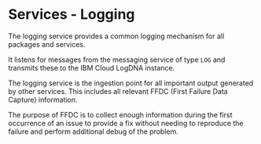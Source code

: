 # Services - Logging

The logging service provides a common logging mechanism for all packages and services.

It listens for messages from the messaging service of type `LOG` and transmits these to the IBM
Cloud LogDNA instance.

The logging service is the ingestion point for all important output generated by other services.
This includes all relevant FFDC (First Failure Data Capture) information.

The purpose of FFDC is to collect enough information during the first occurrence of an issue to
provide a fix without needing to reproduce the failure and perform additional debug of the problem.
